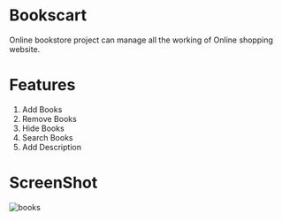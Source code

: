 # Bookscart

Online bookstore project can manage all the working of Online shopping website.

# Features 

1. Add Books
2. Remove Books 
3. Hide Books 
4. Search Books 
5. Add Description 

# ScreenShot

![books](https://user-images.githubusercontent.com/40732965/128684628-a7125c14-957b-4609-a7ac-4ac9725dd6b1.jpg)

    

